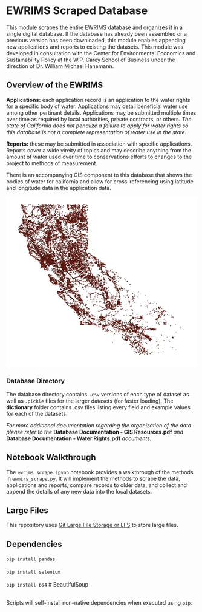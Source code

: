 # EWRIMS Scraped Database

This module scrapes the entire EWRIMS database and organizes it in a single digital database. If the database has already been assembled or a previous version has been downloaded, this module enables appending new applications and reports to existing the datasets. This module was developed in consultation with the Center for Environmental Economics and Sustainability Policy at the W.P. Carey School of Business under the direction of Dr. William Michael Hanemann. 

## Overview of the EWRIMS

**Applications:** each application record is an application to the water rights for a specific body of water. Applications may detail beneficial water use among other pertinant details. Applications may be submitted multiple times over time as required by local authorities, private contracts, or others. *The state of California does not penalize a failure to apply for water rights so this database is not a complete representation of water use in the state.*

**Reports:** these may be submitted in association with specific applications. Reports cover a wide vireity of topics and may describe anything from the amount of water used over time to conservations efforts to changes to the project to methods of measurement.

There is an accompanying GIS component to this database that shows the bodies of water for california and allow for cross-referencing using latitude and longitude data in the application data. 

![Cali_Bodies_of_Water_Image](CaliforniaBodiesOfWater.PNG)

### Database Directory 

The database directory contains `.csv` versions of each type of dataset as well as `.pickle` files for the larger datasets (for faster loading). The **dictionary** folder contains .csv files listing every field and example values for each of the datasets. 

*For more additional documentation regarding the organization of the data please refer to the* **Database Documentation - GIS Resources.pdf** *and* **Database Documentation - Water Rights.pdf** *documents.*

## Notebook Walkthrough

The `ewrims_scrape.ipynb` notebook provides a walkthrough of the methods in `ewmirs_scrape.py`. It will implement the methods to scrape the data, applications and reports, compare records to older data, and collect and append the details of any new data into the local datasets.

## Large Files

This repository uses [Git Large File Storage or LFS](https://git-lfs.github.com/) to store large files. 

## Dependencies 

`pip install pandas`<br><br>
`pip install selenium`<br><br>
`pip install bs4` # BeautifulSoup<br><br>

Scripts will self-install non-native dependencies when executed using `pip`.
